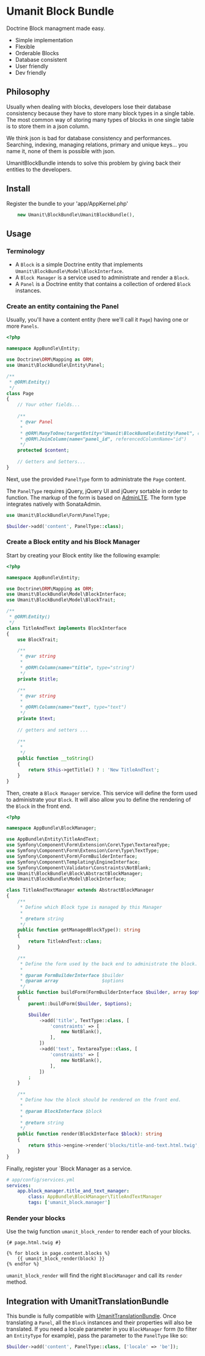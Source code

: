 # Umanit Block Bundle

Doctrine Block managment made easy.

* Simple implementation
* Flexible
* Orderable Blocks
* Database consistent
* User friendly
* Dev friendly

## Philosophy

Usually when dealing with blocks, developers lose their database consistency because they have to store many block types in a single table.
The most common way of storing many types of blocks in one single table is to store them in a json column.

We think json is bad for database consistency and performances.
Searching, indexing, managing relations, primary and unique keys... you name it, none of them is possible with json.

UmanitBlockBundle intends to solve this problem by giving back their entities to the developers.

## Install

Register the bundle to your 'app/AppKernel.php'

```php
    new Umanit\BlockBundle\UmanitBlockBundle(),
```

## Usage

### Terminology

* A `Block` is a simple Doctrine entity that implements `Umanit\BlockBundle\Model\BlockInterface`.
* A `Block Manager` is a service used to administrate and render a `Block`.
* A `Panel` is a Doctrine entity that contains a collection of ordered `Block` instances.

### Create an entity containing the Panel

Usually, you'll have a content entity (here we'll call it `Page`) having one or more `Panels`.

```php
<?php

namespace AppBundle\Entity;

use Doctrine\ORM\Mapping as ORM;
use Umanit\BlockBundle\Entity\Panel;

/**
 * @ORM\Entity()
 */
class Page
{
    // Your other fields...
    
    /**
     * @var Panel
     *
     * @ORM\ManyToOne(targetEntity="Umanit\BlockBundle\Entity\Panel", cascade={"persist"})
     * @ORM\JoinColumn(name="panel_id", referencedColumnName="id")
     */
    protected $content;
    
    // Getters and Setters...
}
```

Next, use the provided `PanelType` form to administrate the `Page` content.

The `PanelType` requires jQuery, jQuery UI and jQuery sortable in order to function.
The markup of the form is based on [AdminLTE](https://adminlte.io/themes/AdminLTE/index2.html).
The form type integrates natively with SonataAdmin.

```php
use Umanit\BlockBundle\Form\PanelType;

$builder->add('content', PanelType::class);
```

### Create a Block entity and his Block Manager

Start by creating your Block entity like the following example:

```php
<?php

namespace AppBundle\Entity;

use Doctrine\ORM\Mapping as ORM;
use Umanit\BlockBundle\Model\BlockInterface;
use Umanit\BlockBundle\Model\BlockTrait;

/**
 * @ORM\Entity()
 */
class TitleAndText implements BlockInterface
{
    use BlockTrait;

    /**
     * @var string
     *
     * @ORM\Column(name="title", type="string")
     */
    private $title;

    /**
     * @var string
     *
     * @ORM\Column(name="text", type="text")
     */
    private $text;
    
    // getters and setters ...
    
    /**
     * 
     */
    public function __toString()
    {
        return $this->getTitle() ? : 'New TitleAndText';
    }
}
```
Then, create a `Block Manager` service.
This service will define the form used to administrate your `Block`.
It will also allow you to define the rendering of the `Block` in the front end.

```php
<?php

namespace AppBundle\BlockManager;

use AppBundle\Entity\TitleAndText;
use Symfony\Component\Form\Extension\Core\Type\TextareaType;
use Symfony\Component\Form\Extension\Core\Type\TextType;
use Symfony\Component\Form\FormBuilderInterface;
use Symfony\Component\Templating\EngineInterface;
use Symfony\Component\Validator\Constraints\NotBlank;
use Umanit\BlockBundle\Block\AbstractBlockManager;
use Umanit\BlockBundle\Model\BlockInterface;

class TitleAndTextManager extends AbstractBlockManager
{
    /**
     * Define which Block type is managed by this Manager
     *
     * @return string
     */
    public function getManagedBlockType(): string
    {
        return TitleAndText::class;
    }

    /**
     * Define the form used by the back end to administrate the block.
     *
     * @param FormBuilderInterface $builder
     * @param array                $options
     */
    public function buildForm(FormBuilderInterface $builder, array $options)
    {
        parent::buildForm($builder, $options);

        $builder
            ->add('title', TextType::class, [
                'constraints' => [
                    new NotBlank(),
                ],
            ])
            ->add('text', TextareaType::class, [
                'constraints' => [
                    new NotBlank(),
                ],
            ])
        ;
    }

    /**
     * Define how the block should be rendered on the front end.
     *
     * @param BlockInterface $block
     *
     * @return string
     */
    public function render(BlockInterface $block): string
    {
        return $this->engine->render('blocks/title-and-text.html.twig', ['block' => $block]);
    }
}
```
Finally, register your `Block Manager as a service.

```yaml
# app/config/services.yml
services:
    app.block_manager.title_and_text_manager:
        class: AppBundle\BlockManager\TitleAndTextManager
        tags: ['umanit_block.manager']
```

### Render your blocks

Use the twig function `umanit_block_render` to render each of your blocks.

```twig
{# page.html.twig #}

{% for block in page.content.blocks %}
    {{ umanit_block_render(block) }}
{% endfor %}
```

`umanit_block_render` will find the right `BlockManager` and call its `render` method.

## Integration with UmanitTranslationBundle

This bundle is fully compatible with [UmanitTranslationBundle](https://github.com/umanit/translation-bundle).
Once translating a `Panel`, all the `Block` instances and their properties will also be translated.
If you need a locale parameter in you `BlockManager` form (to filter an `EntityType` for example), pass the parameter to the `PanelType` like so:

```php
$builder->add('content', PanelType::class, ['locale' => 'be']);
```